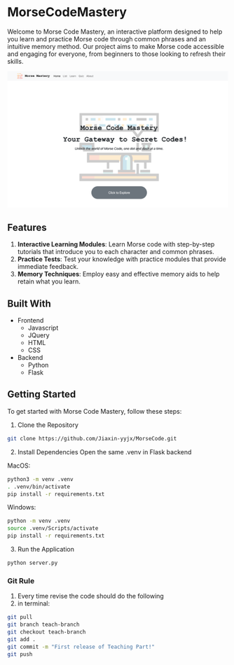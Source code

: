 # MorseCodeMastery
Welcome to Morse Code Mastery, an interactive platform designed to help you learn and practice Morse code through common phrases and an intuitive memory method. Our project aims to make Morse code accessible and engaging for everyone, from beginners to those looking to refresh their skills.

![Homepage](/static/images/home.png "MorseMatery HomePage")

## Features
1. **Interactive Learning Modules**: Learn Morse code with step-by-step tutorials that introduce you to each character and common phrases.
2. **Practice Tests**: Test your knowledge with practice modules that provide immediate feedback.
3. **Memory Techniques**: Employ easy and effective memory aids to help retain what you learn.

## Built With
- Frontend
  - Javascript
  - JQuery
  - HTML
  - CSS
- Backend
  - Python
  - Flask

## Getting Started
To get started with Morse Code Mastery, follow these steps:
1. Clone the Repository
```bash
git clone https://github.com/Jiaxin-yyjx/MorseCode.git
```

2. Install Dependencies
Open the same .venv in Flask backend

MacOS:
```bash
python3 -m venv .venv
. .venv/bin/activate
pip install -r requirements.txt
```
Windows:
```bash
python -m venv .venv
source .venv/Scripts/activate
pip install -r requirements.txt
```

3. Run the Application
```bash
python server.py
```

### Git Rule
1. Every time revise the code should do the following
2. in terminal:
```bash
git pull
git branch teach-branch
git checkout teach-branch
git add .
git commit -m "First release of Teaching Part!"
git push
```
